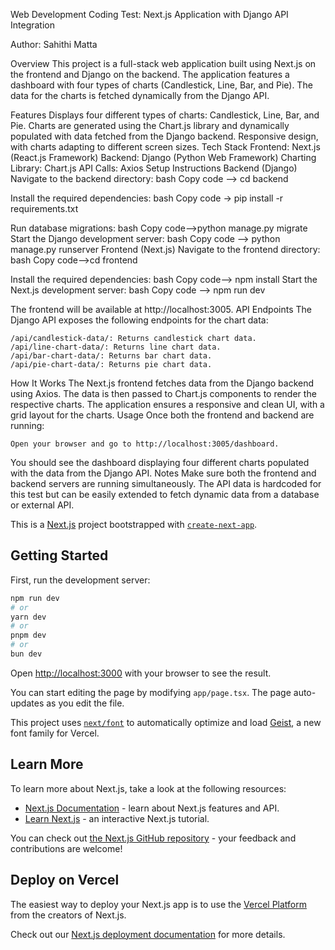 
Web Development Coding Test: Next.js Application with Django API Integration

Author: Sahithi Matta 

Overview
    This project is a full-stack web application built using Next.js on the frontend and Django on the backend. The application features a dashboard with four types of charts (Candlestick, Line, Bar, and Pie). The data for the charts is fetched dynamically from the Django API.

Features
    Displays four different types of charts: Candlestick, Line, Bar, and Pie.
    Charts are generated using the Chart.js library and dynamically populated with data fetched from the Django backend.
    Responsive design, with charts adapting to different screen sizes.
Tech Stack
    Frontend: Next.js (React.js Framework)
    Backend: Django (Python Web Framework)
    Charting Library: Chart.js
    API Calls: Axios
Setup Instructions
    Backend (Django)
    Navigate to the backend directory:
    bash
    Copy code --> cd backend

Install the required dependencies: 
    bash
    Copy code -> pip install -r requirements.txt

Run database migrations:
    bash
    Copy code-->python manage.py migrate
Start the Django development server:
    bash
    Copy code --> python manage.py runserver
Frontend (Next.js)
    Navigate to the frontend directory:
    bash
    Copy code-->cd frontend

Install the required dependencies:
    bash
    Copy code--> npm install
Start the Next.js development server:
    bash
    Copy code --> npm run dev


The frontend will be available at http://localhost:3005.
API Endpoints
The Django API exposes the following endpoints for the chart data:

    /api/candlestick-data/: Returns candlestick chart data.
    /api/line-chart-data/: Returns line chart data.
    /api/bar-chart-data/: Returns bar chart data.
    /api/pie-chart-data/: Returns pie chart data.

How It Works
    The Next.js frontend fetches data from the Django backend using Axios.
    The data is then passed to Chart.js components to render the respective charts.
    The application ensures a responsive and clean UI, with a grid layout for the charts.
Usage
    Once both the frontend and backend are running:

    Open your browser and go to http://localhost:3005/dashboard.

You should see the dashboard displaying four different charts populated with the data from the Django API.
Notes
Make sure both the frontend and backend servers are running simultaneously.
The API data is hardcoded for this test but can be easily extended to fetch dynamic data from a database or external API.


This is a [Next.js](https://nextjs.org) project bootstrapped with [`create-next-app`](https://nextjs.org/docs/app/api-reference/cli/create-next-app).

## Getting Started

First, run the development server:

```bash
npm run dev
# or
yarn dev
# or
pnpm dev
# or
bun dev
```

Open [http://localhost:3000](http://localhost:3005) with your browser to see the result.

You can start editing the page by modifying `app/page.tsx`. The page auto-updates as you edit the file.

This project uses [`next/font`](https://nextjs.org/docs/app/building-your-application/optimizing/fonts) to automatically optimize and load [Geist](https://vercel.com/font), a new font family for Vercel.

## Learn More

To learn more about Next.js, take a look at the following resources:

- [Next.js Documentation](https://nextjs.org/docs) - learn about Next.js features and API.
- [Learn Next.js](https://nextjs.org/learn) - an interactive Next.js tutorial.

You can check out [the Next.js GitHub repository](https://github.com/vercel/next.js) - your feedback and contributions are welcome!

## Deploy on Vercel

The easiest way to deploy your Next.js app is to use the [Vercel Platform](https://vercel.com/new?utm_medium=default-template&filter=next.js&utm_source=create-next-app&utm_campaign=create-next-app-readme) from the creators of Next.js.

Check out our [Next.js deployment documentation](https://nextjs.org/docs/app/building-your-application/deploying) for more details.


